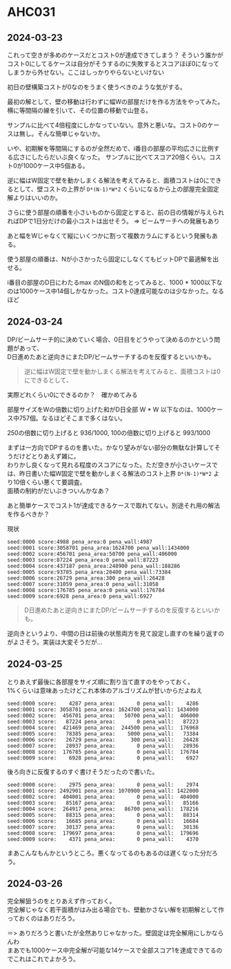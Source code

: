# AHC031

## 2024-03-23

これって空きが多めのケースだとコスト0が達成できてしまう？
そういう誰かがコスト0にしてるケースは自分がそうするのに失敗するとスコアほぼ0になってしまうから外せない。ここはしっかりやらないといけない

初日の壁構築コストが0なのをうまく使うべきのような気がする。

最初の解として、壁の移動は行わずに幅Wの部屋だけを作る方法をやってみた。
横に等間隔の線を引いて、その位置の移動で山登る。

サンプルに比べて4倍程度にしかなっていない。意外と悪いな。コスト0のケースは無し。そんな簡単じゃないか。

いや、初期解を等間隔にするのが全然だめで、i番目の部屋の平均広さに比例する広さにしたらだいぶ良くなった。
サンプルに比べてスコア20倍くらい。コスト0が1000ケース中5個ある。

逆に幅はW固定で壁を動かしまくる解法を考えてみると、面積コストは0にできるとして、壁コストの上界が `D*(N-1)*W*2` くらいになるから上の部屋完全固定解よりはいいのか。

さらに使う部屋の順番を小さいものから固定とすると、前の日の情報が与えられればDPで1日分だけの最小コストは出せそう。 => ビームサーチへの発展もあり

あと幅をWじゃなくて縦にいくつかに割って複数カラムにするという発展もある。

使う部屋の順番は、Nが小さかったら固定にしなくてもビットDPで最適解を出せる。

i番目の部屋のD日にわたるmax のN個の和をとってみると、1000 * 1000以下なのは1000ケース中14個しかなかった。コスト0達成可能なのは少なかった。なるほど


## 2024-03-24

DP/ビームサーチ的に決めていく場合、0日目をどうやって決めるのかという問題があって、  
D日進めたあと逆向きにまたDP/ビームサーチするのを反復するといいかも。


> 逆に幅はW固定で壁を動かしまくる解法を考えてみると、面積コストは0にできるとして、

実際どれくらい0にできるのか？　確かめてみる

部屋サイズをWの倍数に切り上げた和がD日全部 W * W 以下なのは、1000ケース中757個。なるほどそこまで多くはない。

250の倍数に切り上げると 936/1000, 100の倍数に切り上げると 993/1000

まずは一方向でDPするのを書いた。かなり望みがない部分の無駄な計算してそうだけどとりあえず雑に。  
わりかし良くなって見れる程度のスコアになった。ただ空きが小さいケースでは、昨日書いた幅W固定で壁を動かしまくる解法のコスト上界 `D*(N-1)*W*2` より10倍くらい悪くて要調査。  
面積の制約がだいぶきついんかなあ？

あと簡単ケースでコスト1が達成できるケースで取れてない。別途それ用の解法を作るべきか？

現状
```
seed:0000 score:4988 pena_area:0 pena_wall:4987
seed:0001 score:3058701 pena_area:1624700 pena_wall:1434000
seed:0002 score:456701 pena_area:50700 pena_wall:406000
seed:0003 score:87224 pena_area:0 pena_wall:87223
seed:0004 score:437187 pena_area:248900 pena_wall:188286
seed:0005 score:93785 pena_area:20400 pena_wall:73384
seed:0006 score:26729 pena_area:300 pena_wall:26428
seed:0007 score:31059 pena_area:0 pena_wall:31058
seed:0008 score:176785 pena_area:0 pena_wall:176784
seed:0009 score:6928 pena_area:0 pena_wall:6927
```


> D日進めたあと逆向きにまたDP/ビームサーチするのを反復するといいかも。

逆向きというより、中間の日は前後の状態両方を見て設定し直すのを繰り返すのがよさそう。実装は大変そうだが…


## 2024-03-25

とりあえず最後に各部屋をサイズ順に割り当て直すのをやっておく。  
1%くらいは意味あったけどこれ本体のアルゴリズムが甘いからだよねえ


```
seed:0000 score:    4287 pena_area:       0 pena_wall:    4286
seed:0001 score: 3058701 pena_area: 1624700 pena_wall: 1434000
seed:0002 score:  456701 pena_area:   50700 pena_wall:  406000
seed:0003 score:   87224 pena_area:       0 pena_wall:   87223
seed:0004 score:  421469 pena_area:  244500 pena_wall:  176968
seed:0005 score:   78385 pena_area:    5000 pena_wall:   73384
seed:0006 score:   26729 pena_area:     300 pena_wall:   26428
seed:0007 score:   28937 pena_area:       0 pena_wall:   28936
seed:0008 score:  176785 pena_area:       0 pena_wall:  176784
seed:0009 score:    6928 pena_area:       0 pena_wall:    6927
```

後ろ向きに反復するのすぐ書けそうだったので書いた。
```
seed:0000 score:    2975 pena_area:       0 pena_wall:    2974
seed:0001 score: 2492901 pena_area: 1070900 pena_wall: 1422000
seed:0002 score:  404001 pena_area:       0 pena_wall:  404000
seed:0003 score:   85167 pena_area:       0 pena_wall:   85166
seed:0004 score:  264917 pena_area:   86700 pena_wall:  178216
seed:0005 score:   88315 pena_area:       0 pena_wall:   88314
seed:0006 score:   16685 pena_area:       0 pena_wall:   16684
seed:0007 score:   30137 pena_area:       0 pena_wall:   30136
seed:0008 score:  179697 pena_area:       0 pena_wall:  179696
seed:0009 score:    4371 pena_area:       0 pena_wall:    4370
```

まあこんなもんかというところ。悪くなってるのもあるのは遅くなった分だろう。


## 2024-03-26

完全解狙うのをとりあえず作っておく。  
完全解じゃなく若干面積がはみ出る場合でも、壁動かさない解を初期解として作っておくのはありだろう。

＝> ありだろうと書いたが全然ありじゃなかった。壁固定は完全解用にしかならんわ  
まあでも1000ケース中完全解が可能な14ケースで全部スコア1を達成できてるのでこれはこれでよかろう。






